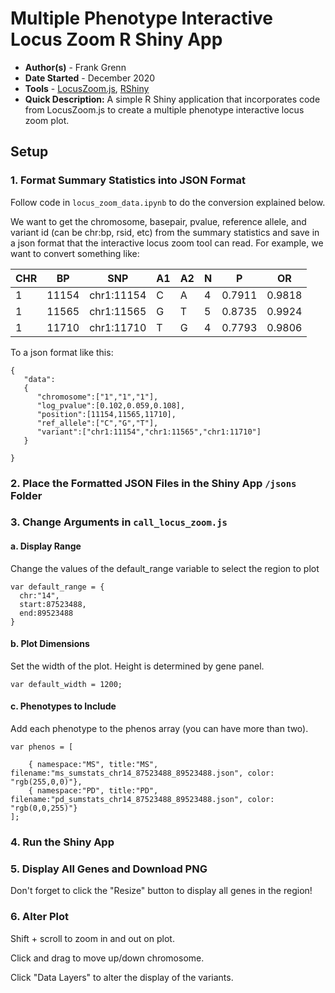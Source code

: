 # Multiple Phenotype Interactive Locus Zoom R Shiny App
- **Author(s)** - Frank Grenn
- **Date Started** - December 2020
- **Tools** - [LocusZoom.js](https://statgen.github.io/locuszoom/?chrom=10&start=114550452&end=115067678), [RShiny](https://shiny.rstudio.com/)
- **Quick Description:** A simple R Shiny application that incorporates code from LocusZoom.js to create a multiple phenotype interactive locus zoom plot.

## Setup
### 1. Format Summary Statistics into JSON Format
   Follow code in `locus_zoom_data.ipynb` to do the conversion explained below.
   
   We want to get the chromosome, basepair, pvalue, reference allele, and variant id (can be chr:bp, rsid, etc) from the summary statistics and save in a json format that the interactive locus zoom tool can read.
   For example, we want to convert something like:
   
CHR | BP | SNP | A1 | A2 | N | P | OR 
--- | --- | --- | --- | --- | --- | --- | --- 
1 | 11154 | chr1:11154 | C | A | 4 | 0.7911 | 0.9818 
1 | 11565 | chr1:11565 | G | T | 5 | 0.8735 | 0.9924
1 | 11710 | chr1:11710 | T | G | 4 | 0.7793 | 0.9806

   To a json format like this:
   
```
{
   "data":
   {
      "chromosome":["1","1","1"],
      "log_pvalue":[0.102,0.059,0.108],
      "position":[11154,11565,11710],
      "ref_allele":["C","G","T"],
      "variant":["chr1:11154","chr1:11565","chr1:11710"]
   }

}
```


### 2. Place the Formatted JSON Files in the Shiny App `/jsons` Folder

### 3. Change Arguments in `call_locus_zoom.js`
####   a. Display Range
  Change the values of the default_range variable to select the region to plot
  
```
var default_range = {
  chr:"14",
  start:87523488,
  end:89523488
}
```

####   b. Plot Dimensions
  Set the width of the plot. Height is determined by gene panel.
  
```
var default_width = 1200;
```

####   c. Phenotypes to Include
  Add each phenotype to the phenos array (you can have more than two).
  
```
var phenos = [

    { namespace:"MS", title:"MS", filename:"ms_sumstats_chr14_87523488_89523488.json", color: "rgb(255,0,0)"},
    { namespace:"PD", title:"PD", filename:"pd_sumstats_chr14_87523488_89523488.json", color: "rgb(0,0,255)"}
];

```

### 4. Run the Shiny App
### 5. Display All Genes and Download PNG
   Don't forget to click the "Resize" button to display all genes in the region!
   
### 6. Alter Plot
   Shift + scroll to zoom in and out on plot.
   
   Click and drag to move up/down chromosome.
   
   Click "Data Layers" to alter the display of the variants. 